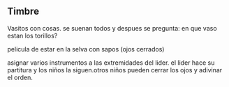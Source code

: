 ## Timbre  


Vasitos con cosas.  se suenan todos y despues se pregunta:  en que vaso estan los torillos?

pelicula de estar en la selva con sapos (ojos cerrados)

asignar varios instrumentos a las extremidades del lider.  el lider hace su partitura y los niños la siguen.otros niños pueden cerrar los ojos y adivinar el orden.


